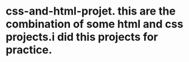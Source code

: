 # css-and-html-projet. this are the combination of some html and css projects.i did this projects for practice.
